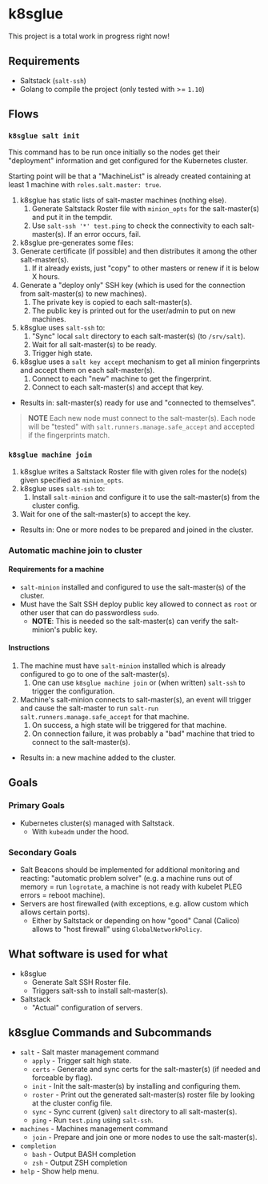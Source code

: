 # k8sglue
This project is a total work in progress right now!

## Requirements

* Saltstack (`salt-ssh`)
* Golang to compile the project (only tested with >= `1.10`)

## Flows
### `k8sglue salt init`

This command has to be run once initially so the nodes get their "deployment" information and get configured for the Kubernetes cluster.

Starting point will be that a "MachineList" is already created containing at least 1 machine with `roles.salt.master: true`.

1. k8sglue has static lists of salt-master machines (nothing else).
    1. Generate Saltstack Roster file with `minion_opts` for the salt-master(s) and put it in the tempdir.
    1. Use `salt-ssh '*' test.ping` to check the connectivity to each salt-master(s). If an error occurs, fail.
1. k8sglue pre-generates some files:
1. Generate certificate (if possible) and then distributes it among the other salt-master(s).
    1. If it already exists, just "copy" to other masters or renew if it is below X hours.
1. Generate a "deploy only" SSH key (which is used for the connection from salt-master(s) to new machines).
    1. The private key is copied to each salt-master(s).
    1. The public key is printed out for the user/admin to put on new machines.
1. k8sglue uses `salt-ssh` to:
    1. "Sync" local `salt` directory to each salt-master(s) (to `/srv/salt`).
    1. Wait for all salt-master(s) to be ready.
    1. Trigger high state.
1. k8sglue uses a `salt key accept` mechanism to get all minion fingerprints and accept them on each salt-master(s).
    1. Connect to each "new" machine to get the fingerprint.
    1. Connect to each salt-master(s) and accept that key.
* Results in: salt-master(s) ready for use and "connected to themselves".

> **NOTE** Each new node must connect to the salt-master(s).
> Each node will be "tested" with `salt.runners.manage.safe_accept` and accepted if the fingerprints match.

### `k8sglue machine join`

1. k8sglue writes a Saltstack Roster file with given roles for the node(s) given specified as `minion_opts`.
1. k8sglue uses `salt-ssh` to:
    1. Install `salt-minion` and configure it to use the salt-master(s) from the cluster config.
1. Wait for one of the salt-master(s) to accept the key.
* Results in: One or more nodes to be prepared and joined in the cluster.

### Automatic machine join to cluster

#### Requirements for a machine

* `salt-minion` installed and configured to use the salt-master(s) of the cluster.
* Must have the Salt SSH deploy public key allowed to connect as `root` or other user that can do passwordless `sudo`.
    * **NOTE**: This is needed so the salt-master(s) can verify the salt-minion's public key.

#### Instructions

1. The machine must have `salt-minion` installed which is already configured to go to one of the salt-master(s).
    1. One can use `k8sglue machine join` or (when written) `salt-ssh` to trigger the configuration.
1. Machine's salt-minion connects to salt-master(s), an event will trigger and cause the salt-master to run `salt-run salt.runners.manage.safe_accept` for that machine.
    1. On success, a high state will be triggered for that machine.
    1. On connection failure, it was probably a "bad" machine that tried to connect to the salt-master(s).
* Results in: a new machine added to the cluster.

## Goals
### Primary Goals
* Kubernetes cluster(s) managed with Saltstack.
    * With `kubeadm` under the hood.

### Secondary Goals

* Salt Beacons should be implemented for additional monitoring and reacting: "automatic problem solver" (e.g. a machine runs out of memory = run `logrotate`, a machine is not ready with kubelet PLEG errors = reboot machine).
* Servers are host firewalled (with exceptions, e.g. allow custom which allows certain ports).
    * Either by Saltstack or depending on how "good" Canal (Calico) allows to "host firewall" using `GlobalNetworkPolicy`.

## What software is used for what

* k8sglue
    * Generate Salt SSH Roster file.
    * Triggers salt-ssh to install salt-master(s).
* Saltstack
    * "Actual" configuration of servers.

## k8sglue Commands and Subcommands

* `salt` - Salt master management command
    * `apply` - Trigger salt high state.
    * `certs` - Generate and sync certs for the salt-master(s) (if needed and forceable by flag).
    * `init` - Init the salt-master(s) by installing and configuring them.
    * `roster` - Print out the generated salt-master(s) roster file by looking at the cluster config file.
    * `sync` - Sync current (given) `salt` directory to all salt-master(s).
    * `ping` - Run `test.ping` using `salt-ssh`.
* `machines` - Machines management command
    * `join` - Prepare and join one or more nodes to use the salt-master(s).
* `completion`
    * `bash` - Output BASH completion
    * `zsh` - Output ZSH completion
* `help` - Show help menu.
